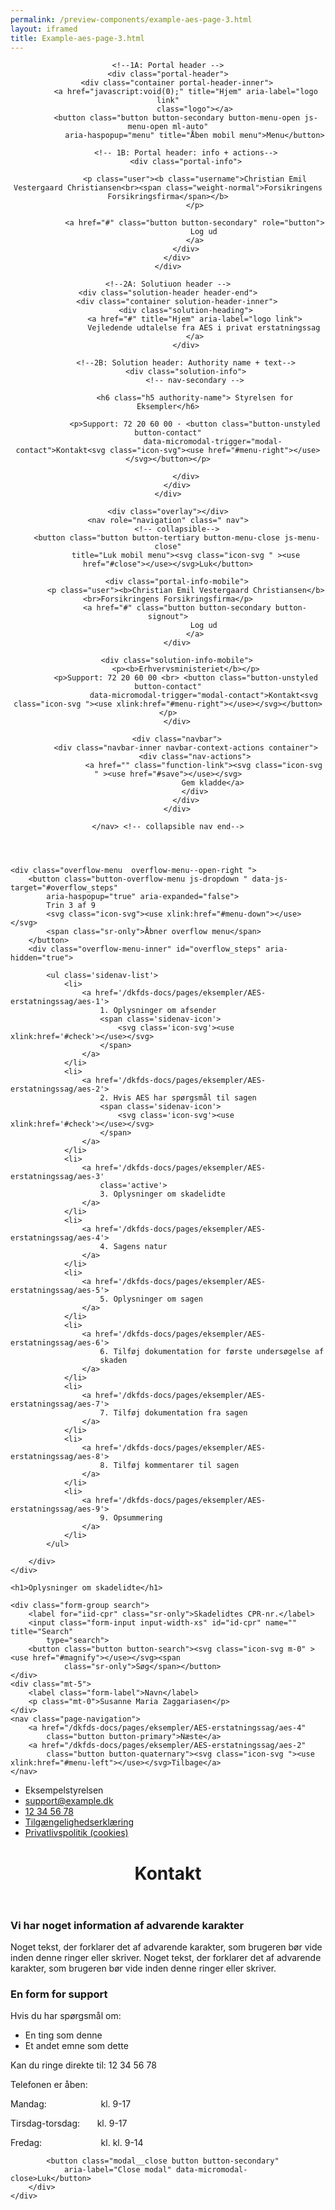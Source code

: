 ```yaml
--- 
permalink: /preview-components/example-aes-page-3.html
layout: iframed 
title: Example-aes-page-3.html
---
```

<header class="header" role="banner">

    <!--1A: Portal header -->
    <div class="portal-header">
        <div class="container portal-header-inner">
            <a href="javascript:void(0);" title="Hjem" aria-label="logo link"
                class="logo"></a>
            <button class="button button-secondary button-menu-open js-menu-open ml-auto"
                aria-haspopup="menu" title="Åben mobil menu">Menu</button>

            <!-- 1B: Portal header: info + actions-->
            <div class="portal-info">

                <p class="user"><b class="username">Christian Emil Vestergaard Christiansen<br><span class="weight-normal">Forsikringens Forsikringsfirma</span></b>
                </p>

                <a href="#" class="button button-secondary" role="button">
                    Log ud
                </a>
            </div>
        </div>
    </div>

    <!--2A: Solutiuon header -->
    <div class="solution-header header-end">
        <div class="container solution-header-inner">
            <div class="solution-heading">
                <a href="#" title="Hjem" aria-label="logo link">
                    Vejledende udtalelse fra AES i privat erstatningssag
                </a>
            </div>

            <!--2B: Solution header: Authority name + text-->
            <div class="solution-info">
                <!-- nav-secondary -->

                <h6 class="h5 authority-name"> Styrelsen for Eksempler</h6>

                <p>Support: 72 20 60 00 · <button class="button-unstyled button-contact"
                        data-micromodal-trigger="modal-contact">Kontakt<svg class="icon-svg"><use href="#menu-right"></use></svg></button></p>

            </div>
        </div>
    </div>

    <div class="overlay"></div>
    <nav role="navigation" class=" nav">
        <!-- collapsible-->
        <button class="button button-tertiary button-menu-close js-menu-close"
            title="Luk mobil menu"><svg class="icon-svg " ><use href="#close"></use></svg>Luk</button>

        <div class="portal-info-mobile">
            <p class="user"><b>Christian Emil Vestergaard Christiansen</b><br>Forsikringens Forsikringsfirma</p>
                <a href="#" class="button button-secondary button-signout">
                    Log ud
                </a>
        </div>

        <div class="solution-info-mobile">
            <p><b>Erhvervsministeriet</b></p>
            <p>Support: 72 20 60 00 <br> <button class="button-unstyled button-contact"
                    data-micromodal-trigger="modal-contact">Kontakt<svg class="icon-svg "><use xlink:href="#menu-right"></use></svg></button></p>
        </div>

        <div class="navbar">
            <div class="navbar-inner navbar-context-actions container">
                <div class="nav-actions">
                    <a href="" class="function-link"><svg class="icon-svg " ><use href="#save"></use></svg>
                        Gem kladde</a>
                </div>
            </div>
        </div>

    </nav> <!-- collapsible nav end-->
</header>

<main class="container page-container">

    <div class="overflow-menu  overflow-menu--open-right ">
        <button class="button-overflow-menu js-dropdown " data-js-target="#overflow_steps"
            aria-haspopup="true" aria-expanded="false">
            Trin 3 af 9
            <svg class="icon-svg"><use xlink:href="#menu-down"></use></svg>
            <span class="sr-only">Åbner overflow menu</span>
        </button>
        <div class="overflow-menu-inner" id="overflow_steps" aria-hidden="true">

            <ul class='sidenav-list'>
                <li>
                    <a href='/dkfds-docs/pages/eksempler/AES-erstatningssag/aes-1'>
                        1. Oplysninger om afsender
                        <span class='sidenav-icon'>
                            <svg class='icon-svg'><use xlink:href='#check'></use></svg>
                        </span>
                    </a>
                </li>
                <li>
                    <a href='/dkfds-docs/pages/eksempler/AES-erstatningssag/aes-2'>
                        2. Hvis AES har spørgsmål til sagen
                        <span class='sidenav-icon'>
                            <svg class='icon-svg'><use xlink:href='#check'></use></svg>
                        </span>
                    </a>
                </li>
                <li>
                    <a href='/dkfds-docs/pages/eksempler/AES-erstatningssag/aes-3'
                        class='active'>
                        3. Oplysninger om skadelidte
                    </a>
                </li>
                <li>
                    <a href='/dkfds-docs/pages/eksempler/AES-erstatningssag/aes-4'>
                        4. Sagens natur
                    </a>
                </li>
                <li>
                    <a href='/dkfds-docs/pages/eksempler/AES-erstatningssag/aes-5'>
                        5. Oplysninger om sagen
                    </a>
                </li>
                <li>
                    <a href='/dkfds-docs/pages/eksempler/AES-erstatningssag/aes-6'>
                        6. Tilføj dokumentation for første undersøgelse af
                        skaden
                    </a>
                </li>
                <li>
                    <a href='/dkfds-docs/pages/eksempler/AES-erstatningssag/aes-7'>
                        7. Tilføj dokumentation fra sagen
                    </a>
                </li>
                <li>
                    <a href='/dkfds-docs/pages/eksempler/AES-erstatningssag/aes-8'>
                        8. Tilføj kommentarer til sagen
                    </a>
                </li>
                <li>
                    <a href='/dkfds-docs/pages/eksempler/AES-erstatningssag/aes-9'>
                        9. Opsummering
                    </a>
                </li>
            </ul>

        </div>
    </div>

    <h1>Oplysninger om skadelidte</h1>

    <div class="form-group search">
        <label for="iid-cpr" class="sr-only">Skadelidtes CPR-nr.</label>
        <input class="form-input input-width-xs" id="id-cpr" name="" title="Search"
            type="search">
        <button class="button button-search"><svg class="icon-svg m-0" ><use href="#magnify"></use></svg><span
                class="sr-only">Søg</span></button>
    </div>
    <div class="mt-5">
        <label class="form-label">Navn</label>
        <p class="mt-0">Susanne Maria Zaggariasen</p>
    </div>
    <nav class="page-navigation">
        <a href="/dkfds-docs/pages/eksempler/AES-erstatningssag/aes-4"
            class="button button-primary">Næste</a>
        <a href="/dkfds-docs/pages/eksempler/AES-erstatningssag/aes-2"
            class="button button-quaternary"><svg class="icon-svg "><use xlink:href="#menu-left"></use></svg>Tilbage</a>
    </nav>
</main>

<footer>
    <div class="footer">
        <div class="container">
            <div class="align-text-left">
                <ul class="unstyled-list inline-list">
                    <li><span class="h5 weight-semibold">Eksempelstyrelsen</span></li>
                    <li><a class="function-link" href="mailto:support@example.dk">support@example.dk</a></li>
                    <li><a class="function-link" href="tel:12 34 56 78">12
                            34 56 78</a></li>
                    <li><a href="#" class="function-link">Tilgængelighedserklæring</a></li>
                    <li><a href="#" class="function-link">Privatlivspolitik
                            (cookies)</a></li>
                </ul>
            </div>
        </div>
    </div>
</footer>

<div class="modal" id="modal-contact" aria-hidden="true">
    <div class="modal__overlay bg-modal" tabindex="-1"
        data-micromodal-close>
        <div class="modal__container" role="dialog" aria-modal="true"
            aria-labelledby="modal-contact-1">
            <header class="modal__header">
                <h1 class="modal__title h2" id="modal-contact-1">
                    Kontakt
                </h1>
            </header>
            <main class="modal__content">
                <div class="alert alert-warning" role="alert" aria-label="Beskedbox der viser en advarsel">
                    <div class="alert-body">
                        <h3 class="alert-heading">Vi har noget information
                            af advarende karakter</h3>
                        <p class="alert-text">Noget tekst, der forklarer
                            det af advarende karakter, som brugeren bør
                            vide inden denne ringer eller skriver. Noget
                            tekst, der forklarer det af advarende
                            karakter, som brugeren bør vide inden denne
                            ringer eller skriver.</p>
                    </div>
                </div>
                <h3>En form for support</h3>
                <p>Hvis du har spørgsmål om:</p>
                <ul>
                    <li>En ting som denne</li>
                    <li>Et andet emne som dette</li>
                </ul>
                <p>Kan du ringe direkte til: 12 34 56 78</p>
                <p>Telefonen er åben:</p>
                <p class="m-0">Mandag:&nbsp&nbsp&nbsp&nbsp&nbsp&nbsp&nbsp&nbsp&nbsp&nbsp&nbsp&nbsp&nbsp&nbsp&nbsp&nbsp&nbsp&nbsp&nbsp&nbsp&nbsp
                    kl. 9-17</p>
                <p class="m-0">Tirsdag-torsdag:&nbsp&nbsp&nbsp&nbsp&nbsp&nbsp
                    kl. 9-17</p>
                <p class="m-0">Fredag:&nbsp&nbsp&nbsp&nbsp&nbsp&nbsp&nbsp&nbsp&nbsp&nbsp&nbsp&nbsp&nbsp&nbsp&nbsp&nbsp&nbsp&nbsp&nbsp&nbsp&nbsp&nbsp&nbsp
                    kl. kl. 9-14</p>
            </main>

            <button class="modal__close button button-secondary"
                aria-label="Close modal" data-micromodal-close>Luk</button>
        </div>
    </div>
</div>